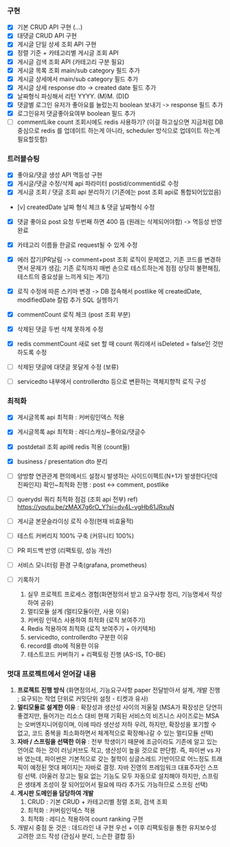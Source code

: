 ### 구현
- [x] 기본 CRUD API 구현 (...)
- [x] 대댓글 CRUD API 구현
- [x] 게시글 단일 상세 조회 API 구현
- [x] 정렬 기준 + 카테고리별 게시글 조회 API
- [x] 게시글 검색 조회 API (카테고리 구분 필요)
- [x] 게시글 목록 조회 main/sub category 필드 추가
- [x] 게시글 상세에서 main/sub category 필드 추가
- [x] 게시글 상세 response dto -> created date 필드 추가
- [x] 날짜형식 파싱해서 리턴 YYYY. (M)M. (D)D
- [x] 댓글별 로그인 유저가 좋아요를 눌렀는지 boolean 보내기 -> response 필드 추가
- [x] 로그인유저 댓글좋아요여부 boolean 필드 추가
- [ ] commentLike count 조회시에도 redis 사용하기? (이걸 하고싶으면 지금처럼 DB 중심으로 redis 를 업데이트 하는게 아니라, scheduler 방식으로 업데이트 하는게 필요할듯함)

### 트러블슈팅
- [x] 좋아요/댓글 생성 API 멱등성 구현
- [x] 게시글/댓글 수정/삭제 api 파라미터 postid/commentid로 수정
- [x] 게시글 조회 / 댓글 조회 api 분리하기 (기존에는 post 조회 api로 통합되어있었음)
- [v] createdDate 날짜 형식 체크 & 댓글 날짜형식 수정
- [x] 댓글 좋아요 post 요청 두번째 하면 400 뜸 (원래는 삭제되어야함) -> 멱등성 반영 완료
- [x] 카테고리 이름들 한글로 request될 수 있게 수정
- [x] 에러 잡기(PR날림 -> comment+post 조회 로직이 문제였고, 기존 코드를 변경하면서 문제가 생김; 기존 로직까지 매번 손으로 테스트하는게 점점 상당히 불편해짐, 테스트의 중요성을 느끼게 되는 계기)
- [x] 로직 수정에 따른 스키마 변경 -> DB 접속해서 postlike 에 createdDate, modifiedDate 칼럼 추가 SQL 실행하기
- [x] commentCount 로직 체크 (post 조회 부분)
- [x] 삭제된 댓글 두번 삭제 못하게 수정
- [x] redis commentCount 새로 set 할 때 count 쿼리에서 isDeleted = false인 것만 하도록 수정
- [ ] 삭제된 댓글에 대댓글 못달게 수정 (보류)
- [ ] servicedto 내부에서 controllerdto 등으로 변환하는 객체지향적 로직 구성


### 최적화
- [x] 게시글목록 api 최적화 : 커버링인덱스 적용
- [x] 게시글목록 api 최적화 : 레디스캐싱~좋아요/댓글수
- [x] postdetail 조회 api에 redis 적용 (count들)
- [x] business / presentation dto 분리
- [ ] 양방향 연관관계 편의메서드 설정시 발생하는 사이드이펙트(N+1가 발생한다던데 진짜인지) 확인~최적화 진행 : post <-> comment, postlike
- [ ] querydsl 쿼리 최적화 점검 (조회 api 전부)
ref) https://youtu.be/zMAX7g6rO_Y?si=dv4L-vgHb61JRxuN
- [ ] 게시글 본문슬라이싱 로직 수정(현재 비효율적)
- [ ] 테스트 커버리지 100% 구축 (커뮤니티 100%)
- [ ] PR 피드백 반영 (리팩토링, 성능 개선)
- [ ] 서비스 모니터링 환경 구축(grafana, prometheus)

- [ ] 기록하기
	1. 실무 프로젝트 프로세스 경험(화면정의서 받고 요구사항 정리, 기능명세서 작성하여 공유)
	2. 멀티모듈 설계 (멀티모듈이란, 사용 이유)
	3. 커버링 인덱스 사용하여 최적화 (로직 보여주기)
	4. Redis 적용하여 최적화 (로직 보여주기 + 아키텍처)
	5. servicedto, controllerdto 구분한 이유
	6. record를 dto에 적용한 이유
	7. 테스트코드 커버하기 + 리팩토링 진행 (AS-IS, TO-BE)

### 멋대 프로젝트에서 얻어갈 내용
1. **프로젝트 진행 방식** (화면정의서, 기능요구사항 paper 전달받아서 설계, 개발 진행 ; 요구되는 작업 단위로 커밋단위 설정 - 티켓과 유사)
2. **멀티모듈로 설계한 이유** : 확장성과 생산성 사이의 저울질 (MSA가 확장성은 당연히 좋겠지만, 들어가는 리소스 대비 현재 기획된 서비스의 비즈니스 사이즈로는 MSA는 오버엔지니어링이며, 이에 따라 생산성 저하 우려,
   하지만, 확장성을 포기할 수 없고, 코드 중복을 최소화하면서 체계적으로 확장해나갈 수 있는 멀티모듈 선택)
3. **자바 / 스프링을 선택한 이유** : 전부 학생이기 때문에 조금이라도 기존에 알고 있는 언어로 하는 것이 러닝커브도 적고, 생산성이 높을 것으로 판단함. 즉, 파이썬 vs 자바 였는데, 파이썬은 기본적으로 갖는 철학이 싱글스레드 기반이므로 어느정도 트래픽이 예정된 멋대 페이지는 자바로 결정. 자바 진영의 프레임워크 대표주자인 스프링 선택. (아울러 장고는 필요 없는 기능도 모두 자동으로 설치해야 하지만, 스프링은 생태계 조성이 잘 되어있어서 필요에 따라 추가도 가능하므로 스프링 선택)
4. **게시판 도메인을 담당하여 개발**
	1. CRUD : 기본 CRUD + 카테고리별 정렬 조회, 검색 조회
	2. 최적화 : 커버링인덱스 적용
	3. 최적화 : 레디스 적용하여 count ranking 구현
5. 개발시 중점 둔 것은 : 데드라인 내 구현 우선 + 이후 리팩토링을 통한 유지보수성 고려한 코드 작성 (관심사 분리, 느슨한 결합 등)

